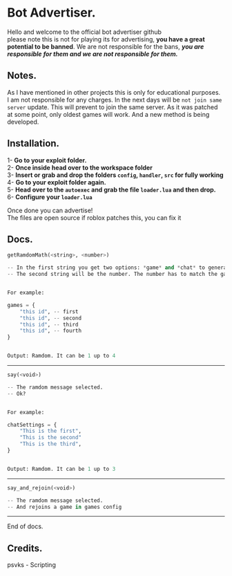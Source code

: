 # Bot Advertiser.

Hello and welcome to the official bot advertiser github  
please note this is not for playing its for advertising, **you have a great potential to be banned**.
We are not responsible for the bans, ***you are responsible for them and we are not responsible for them.***

## Notes.

As I have mentioned in other projects this is only for educational purposes.  
I am not responsible for any charges. In the next days will be `not join same server` update. This will prevent to join the same server.
As it was patched at some point, only oldest games will work. And a new method is being developed.

## Installation.

1- **Go to your exploit folder.**  
2- **Once inside head over to the workspace folder**  
3- **Insert or grab and drop the folders `config`, `handler`, `src` for fully working**  
4- **Go to your exploit folder again.**  
5- **Head over to the `autoexec` and grab the file `loader.lua` and then drop.**  
6- **Configure your `loader.lua`**  

Once done you can advertise!  
The files are open source if roblox patches this, you can fix it

## Docs.

```py
getRamdomMath(<string>, <number>)

-- In the first string you get two options: *game* and *chat* to generate a ramdom number.
-- The second string will be the number. The number has to match the games or chats that you have configured.


For example:

games = {
    "this id", -- first
    "this id", -- second
    "this id", -- third
    "this id", -- fourth
}


Output: Ramdom. It can be 1 up to 4

```

---

```py
say(<void>)

-- The ramdom message selected.
-- Ok?


For example:

chatSettings = {
    "This is the first",
    "This is the second"
    "This is the third",
}


Output: Ramdom. It can be 1 up to 3

```

---

```py
say_and_rejoin(<void>)

-- The ramdom message selected.
-- And rejoins a game in games config

```

---

End of docs.


## Credits.

psvks - Scripting

